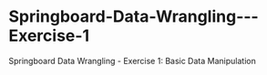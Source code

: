 # Springboard-Data-Wrangling---Exercise-1
Springboard Data Wrangling  - Exercise 1: Basic Data Manipulation
